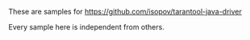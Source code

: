 These are samples for https://github.com/isopov/tarantool-java-driver

Every sample here is independent from others.